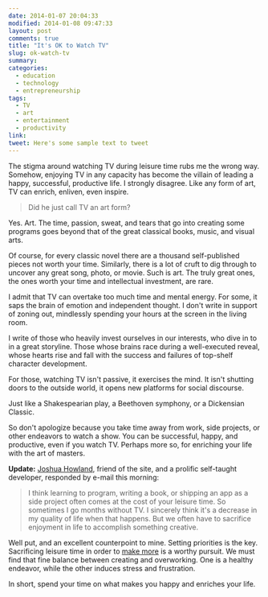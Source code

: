```yaml
---
date: 2014-01-07 20:04:33
modified: 2014-01-08 09:47:33
layout: post
comments: true
title: "It's OK to Watch TV"
slug: ok-watch-tv
summary:
categories:
  - education
  - technology
  - entrepreneurship
tags:
  - TV
  - art
  - entertainment
  - productivity
link: 
tweet: Here's some sample text to tweet
---
```


The stigma around watching TV during leisure time rubs me the wrong way. Somehow, enjoying TV in any capacity has become the villain of leading a happy, successful, productive life. I strongly disagree. Like any form of art, TV can enrich, enliven, even inspire. 

>Did he just call TV an art form?

Yes. Art. The time, passion, sweat, and tears that go into creating some programs goes beyond that of the great classical books, music, and visual arts. 

Of course, for every classic novel there are a thousand self-published pieces not worth your time. Similarly, there is a lot of cruft to dig through to uncover any great song, photo, or movie. Such is art. The truly great ones, the ones worth your time and intellectual investment, are rare. 

I admit that TV can overtake too much time and mental energy. For some, it saps the brain of emotion and independent thought. I don't write in support of zoning out, mindlessly spending your hours at the screen in the living room. 

I write of those who heavily invest ourselves in our interests, who dive in to in a great storyline. Those whose brains race during a well-executed reveal, whose hearts rise and fall with the success and failures of top-shelf character development. 

For those, watching TV isn't passive, it exercises the mind. It isn't shutting doors to the outside world, it opens new platforms for social discourse. 

Just like a Shakespearian play, a Beethoven symphony, or a Dickensian Classic. 

So don't apologize because you take time away from work, side projects, or other endeavors to watch a show. You can be successful, happy, and productive, even if you watch TV. Perhaps more so, for enriching your life with the art of masters. 

**Update:** [Joshua Howland][2], friend of the site, and a prolific self-taught developer, responded by e-mail this morning:

>I think learning to program, writing a book, or shipping an app as a side project often comes at the cost of your leisure time. So sometimes I go months without TV. I sincerely think it's a decrease in my quality of life when that happens. But we often have to sacrifice enjoyment in life to accomplish something creative.

Well put, and an excellent counterpoint to mine. Setting priorities is the key. Sacrificing leisure time in order to [make more][1] is a worthy pursuit. We must find that fine balance between creating and overworking. One is a healthy endeavor, while the other induces stress and frustration.

In short, spend your time on what makes you happy and enriches your life.

[1]: http://www.calebhicks.com/2014/hacer-ratio/
[2]: http://jkhowland.me
